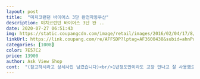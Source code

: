 ```yaml
---
layout: post 
title:  "미치코런던 바이어스 3단 완전자동우산" 
description: 미치코런던 바이어스 3단 완 ..
date: 2020-07-27 06:51:43 
img: https://static.coupangcdn.com/image/retail/images/2016/02/04/17/8/6095a42a-279d-4d28-a6e8-d27194997451.jpg 
linkUrl: https://link.coupang.com/re/AFFSDP?lptag=AF3600438&subid=ahnPublicAsk&pageKey=18420086&itemId=74052120&vendorItemId=3036219649&traceid=V0-113-f8ffe4e31592ac1c 
categories: [1008] 
color: 7E57C2 
price: 13900 
author: Ask View Shop 
cont:  "(참고하시라고 상세사진 남겼습니다)<br/>1년정도만이라도 고장 안나고 잘 사용했으면 좋겠네요.<br/><br/>3단 완전자동우산은 이부분, 어쩔 수 없는 동일한 부분인 것 같습니다.<br/><br/>3단 자동우산 참 편리하네요<br/>가격대비 튼튼해서 1개더 재구매 합니다<br/>색상도 마음에 들어요<br/>성인남자인 저는 접을때 전혀 힘이 안드는데,<br/>아내는 마지막 접을때 좀 힘이든다고 하네요.<br/><br/>아들 가방에 쏙 들어가는 사이즈라 좋아하네요<br/>요며칠 비가와서 써봤는데 금방 망가지거나 하지는 않을것 같아요<br/>우산 재질도 색상도 고급스럽습니다.<br/><br/>우산대도 튼튼하게 되어있고<br/>우산을 켤때도 자동이지만<br/>운동 좀 합시다^^<br/>재구매 입니다<br/>저는 아주 마음에 들어요<br/>전자동이라 편하고 색상도 고급스럽네요<br/>접을때도 자동이라 엄청 편하네요<br/>좀 뻑뻑한 느낌을 아동이나, 여성분들은 버거워하는것 같아요.<br/><br/>튼튼하고 좋아요<br/>" 
---
```

